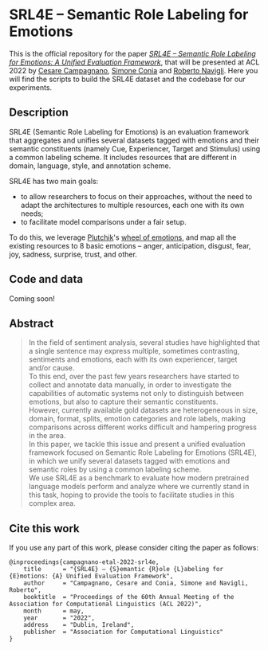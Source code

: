 # SRL4E – Semantic Role Labeling for Emotions
This is the official repository for the paper [*SRL4E – Semantic Role Labeling for Emotions: A Unified Evaluation Framework*](), that will be presented at ACL 2022 by [Cesare Campagnano](https://caesar.one), [Simone Conia](https://c-simone.github.io/) and [Roberto Navigli](https://www.diag.uniroma1.it/navigli/). Here you will find the scripts to build the SRL4E dataset and the codebase for our experiments.

## Description
SRL4E (Semantic Role Labeling for Emotions) is an evaluation framework that aggregates and unifies several datasets tagged with emotions and their semantic constituents (namely Cue, Experiencer, Target and Stimulus) using a common labeling scheme. It includes resources that are different in domain, language, style, and annotation scheme.

SRL4E has two main goals:
- to allow researchers to focus on their approaches, without the need to adapt the architectures to multiple resources, each one with its own needs;
- to facilitate model comparisons under a fair setup.

To do this, we leverage [Plutchik](https://en.wikipedia.org/wiki/Robert_Plutchik)'s [wheel of emotions](https://en.wikipedia.org/wiki/Robert_Plutchik#Plutchik's_wheel_of_emotions), and map all the existing resources to 8 basic emotions – anger, anticipation, disgust, fear, joy, sadness, surprise, trust, and other.

## Code and data
Coming soon!

## Abstract
> In the field of sentiment analysis, several studies have highlighted that a single sentence may express multiple, sometimes contrasting, sentiments and emotions, each with its own experiencer, target and/or cause.  
  To this end, over the past few years researchers have started to collect and annotate data manually, in order to investigate the capabilities of automatic systems not only to distinguish between emotions, but also to capture their semantic constituents.  
  However, currently available gold datasets are heterogeneous in size, domain, format, splits, emotion categories and role labels, making comparisons across different works difficult and hampering progress in the area.  
  In this paper, we tackle this issue and present a unified evaluation framework focused on Semantic Role Labeling for Emotions (SRL4E), in which we unify several datasets tagged with emotions and semantic roles by using a common labeling scheme.  
  We use SRL4E as a benchmark to evaluate how modern pretrained language models perform and analyze where we currently stand in this task, hoping to provide the tools to facilitate studies in this complex area.
  
## Cite this work
If you use any part of this work, please consider citing the paper as follows:

```
@inproceedings{campagnano-etal-2022-srl4e,
    title      = "{SRL4E} – {S}emantic {R}ole {L}abeling for {E}motions: {A} Unified Evaluation Framework",
    author     = "Campagnano, Cesare and Conia, Simone and Navigli, Roberto",
    booktitle  = "Proceedings of the 60th Annual Meeting of the Association for Computational Linguistics (ACL 2022)",
    month      = may,
    year       = "2022",
    address    = "Dublin, Ireland",
    publisher  = "Association for Computational Linguistics"
}
```

<!-- Todo: add acknowledgements, license, code and data -->
